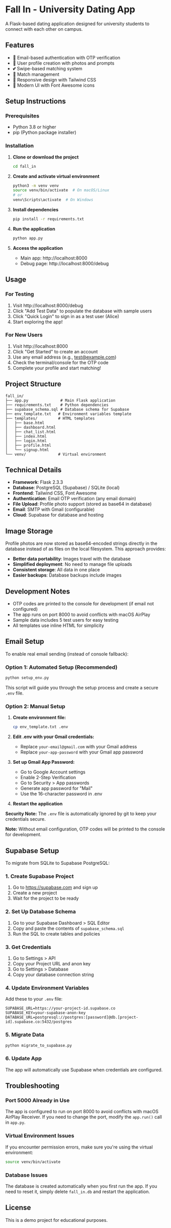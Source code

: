 # Fall In - University Dating App

A Flask-based dating application designed for university students to connect with each other on campus.

## Features

- 🔐 Email-based authentication with OTP verification
- 👤 User profile creation with photos and prompts
- 💕 Swipe-based matching system
- 💬 Match management
- 📱 Responsive design with Tailwind CSS
- 🎨 Modern UI with Font Awesome icons

## Setup Instructions

### Prerequisites
- Python 3.8 or higher
- pip (Python package installer)

### Installation

1. **Clone or download the project**
   ```bash
   cd fall_in
   ```

2. **Create and activate virtual environment**
   ```bash
   python3 -m venv venv
   source venv/bin/activate  # On macOS/Linux
   # or
   venv\Scripts\activate  # On Windows
   ```

3. **Install dependencies**
   ```bash
   pip install -r requirements.txt
   ```

4. **Run the application**
   ```bash
   python app.py
   ```

5. **Access the application**
   - Main app: http://localhost:8000
   - Debug page: http://localhost:8000/debug

## Usage

### For Testing
1. Visit http://localhost:8000/debug
2. Click "Add Test Data" to populate the database with sample users
3. Click "Quick Login" to sign in as a test user (Alice)
4. Start exploring the app!

### For New Users
1. Visit http://localhost:8000
2. Click "Get Started" to create an account
3. Use any email address (e.g., test@example.com)
4. Check the terminal/console for the OTP code
5. Complete your profile and start matching!

## Project Structure

```
fall_in/
├── app.py              # Main Flask application
├── requirements.txt    # Python dependencies
├── supabase_schema.sql # Database schema for Supabase
├── env_template.txt   # Environment variables template
├── templates/         # HTML templates
│   ├── base.html
│   ├── dashboard.html
│   ├── chat_list.html
│   ├── index.html
│   ├── login.html
│   ├── profile.html
│   └── signup.html
└── venv/              # Virtual environment
```

## Technical Details

- **Framework**: Flask 2.3.3
- **Database**: PostgreSQL (Supabase) / SQLite (local)
- **Frontend**: Tailwind CSS, Font Awesome
- **Authentication**: Email OTP verification (any email domain)
- **File Upload**: Profile photo support (stored as base64 in database)
- **Email**: SMTP with Gmail (configurable)
- **Cloud**: Supabase for database and hosting

## Image Storage

Profile photos are now stored as base64-encoded strings directly in the database instead of as files on the local filesystem. This approach provides:

- **Better data portability**: Images travel with the database
- **Simplified deployment**: No need to manage file uploads
- **Consistent storage**: All data in one place
- **Easier backups**: Database backups include images

## Development Notes

- OTP codes are printed to the console for development (if email not configured)
- The app runs on port 8000 to avoid conflicts with macOS AirPlay
- Sample data includes 5 test users for easy testing
- All templates use inline HTML for simplicity

## Email Setup

To enable real email sending (instead of console fallback):

### Option 1: Automated Setup (Recommended)
```bash
python setup_env.py
```
This script will guide you through the setup process and create a secure `.env` file.

### Option 2: Manual Setup
1. **Create environment file:**
   ```bash
   cp env_template.txt .env
   ```

2. **Edit .env with your Gmail credentials:**
   - Replace `your-email@gmail.com` with your Gmail address
   - Replace `your-app-password` with your Gmail app password

3. **Set up Gmail App Password:**
   - Go to Google Account settings
   - Enable 2-Step Verification
   - Go to Security > App passwords
   - Generate app password for "Mail"
   - Use the 16-character password in .env

4. **Restart the application**

**Security Note:** The `.env` file is automatically ignored by git to keep your credentials secure.

**Note:** Without email configuration, OTP codes will be printed to the console for development.

## Supabase Setup

To migrate from SQLite to Supabase PostgreSQL:

### 1. Create Supabase Project
1. Go to https://supabase.com and sign up
2. Create a new project
3. Wait for the project to be ready

### 2. Set Up Database Schema
1. Go to your Supabase Dashboard > SQL Editor
2. Copy and paste the contents of `supabase_schema.sql`
3. Run the SQL to create tables and policies

### 3. Get Credentials
1. Go to Settings > API
2. Copy your Project URL and anon key
3. Go to Settings > Database
4. Copy your database connection string

### 4. Update Environment Variables
Add these to your `.env` file:
```env
SUPABASE_URL=https://your-project-id.supabase.co
SUPABASE_KEY=your-supabase-anon-key
DATABASE_URL=postgresql://postgres:[password]@db.[project-id].supabase.co:5432/postgres
```

### 5. Migrate Data
```bash
python migrate_to_supabase.py
```

### 6. Update App
The app will automatically use Supabase when credentials are configured.

## Troubleshooting

### Port 5000 Already in Use
The app is configured to run on port 8000 to avoid conflicts with macOS AirPlay Receiver. If you need to change the port, modify the `app.run()` call in `app.py`.

### Virtual Environment Issues
If you encounter permission errors, make sure you're using the virtual environment:
```bash
source venv/bin/activate
```

### Database Issues
The database is created automatically when you first run the app. If you need to reset it, simply delete `fall_in.db` and restart the application.

## License

This is a demo project for educational purposes. 